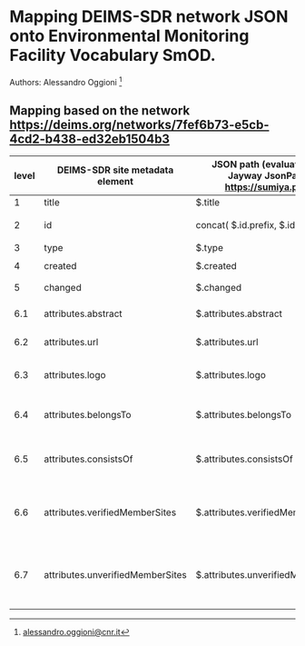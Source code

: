 # Mapping DEIMS-SDR network JSON onto Environmental Monitoring Facility Vocabulary SmOD.

Authors: Alessandro Oggioni [^1]
[^1]: alessandro.oggioni@cnr.it


## Mapping based on the network <https://deims.org/networks/7fef6b73-e5cb-4cd2-b438-ed32eb1504b3>

| **level** | **DEIMS-SDR site metadata element** | **JSON path (evaluated with Jayway JsonPath - https://sumiya.page)** | **JSON data item example** | **RDF rendering** | **notes** |
| --------- | ----------------------------------- | -------------------------------------------------------------------- | -------------------------- | ----------------- | --------- |
| 1	| title	| $.title	| `"LTER Europe"`	| `ef:name "LTER Europe"` | | | 	
| 2	| id	| concat( $.id.prefix, $.id.suffix)	| `"https://deims.org/networks/4742ffca-65ac-4aae-815f-83738500a1fc"`	| `<https://deims.org/networks/4742ffca-65ac-4aae-815f-83738500a1fc> rdf:type ef:EnvironmentalMonitoringNetwork` | | | 
| 3	| type | $.type | `"network"` | `ef:specialisedEMFType "network"@en` | | | 
| 4	| created	| $.created	| `"2020-03-02T13:11:00+0100"` | `dcterms:issued "2020-03-02T13:11:00+0100"^^xsd:dateTime` | | | 	
| 5	| changed	| $.changed	| `"2023-02-17T12:48:37+0100"` | `dcterms:modified "2023-02-17T12:48:37+0100"^^xsd:dateTime` | | | 	
| 6.1	| attributes.abstract	| $.attributes.abstract	| `"Long-Term Ecosystem Research (LTER) is an essential component … "`	| `dcterms:description "Long-Term Ecosystem Research (LTER) is an essential component … "` | | | 
| 6.2	| attributes.url | $.attributes.url	| `[ "https://elter-ri.eu/" ]`	| -	| not included | 
| 6.3	| attributes.logo	| $.attributes.logo	| `[{ "url": "https://deims.org/sites/default/files/2020-10/elter%20logo_2.png", "alt": "LTER Europe Logo" }]`	| -	| not included | 
| 6.4	| attributes.belongsTo | $.attributes.belongsTo | `[{ "type": "network", "title": "GERI", "id": { "prefix": "https://deims.org/networks/", "suffix": "c3abdc60-49f1-49db-81fe-863b7dbb21d3" }}, … ]`	| | | 	
| 6.5	| attributes.consistsOf	| $.attributes.consistsOf	| `[{ "type": "network", "title": "CZ-LTER", "id": { "prefix": "https://deims.org/networks/", "suffix": "0a5cf43b-2e31-4348-803c-e45f2ff7d27a" }}, … }` | | | 		
| 6.6	| attributes.verifiedMemberSites	| $.attributes.verifiedMemberSites	| `{ "title": "API call for listing all verified member sites of the network", "href": "https://deims.org/api/sites?network=4742ffca-65ac-4aae-815f-83738500a1fc&verified=true", "type": "application/json" }` | -	| not included | 
| 6.7	| attributes.unverifiedMemberSites	| $.attributes.unverifiedMemberSites	| `{ "title": "API call for listing all unverified sites claiming to be part of the network", "href": "https://deims.org/api/sites?network=4742ffca-65ac-4aae-815f-83738500a1fc&verified=false", "type": "application/json" }` | -	| not included | 
